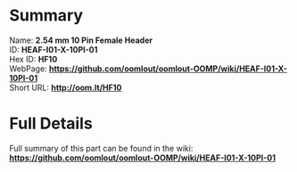 
Summary
=================
  
Name: __2.54 mm 10 Pin Female Header__    
ID: __HEAF-I01-X-10PI-01__   
Hex ID: __HF10__   
WebPage: __https://github.com/oomlout/oomlout-OOMP/wiki/HEAF-I01-X-10PI-01__   
Short URL: __http://oom.lt/HF10__   

Full Details
==========================
Full summary of this part can be found in the wiki:   
__https://github.com/oomlout/oomlout-OOMP/wiki/HEAF-I01-X-10PI-01__    

